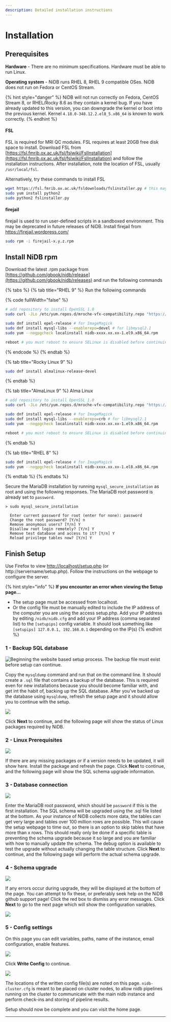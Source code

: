 ```yaml
---
description: Detailed installation instructions
---
```


# Installation

## Prerequisites

**Hardware** - There are no minimum specifications. Hardware must be able to run Linux.

**Operating system** - NiDB runs RHEL 8, RHEL 9 compatible OSes. NiDB does not run on Fedora or CentOS Stream.

{% hint style="danger" %}
NiDB will not run correctly on Fedora, CentOS Stream 8, or RHEL/Rocky 8.6 as they contain a kernel bug. If you have already updated to this version, you can downgrade the kernel or boot into the previous kernel. Kernel `4.18.0-348.12.2.el8_5.x86_64` is known to work correctly.
{% endhint %}

#### FSL

FSL is required for MRI QC modules. FSL requires at least 20GB free disk space to install. Download FSL from [https://fsl.fmrib.ox.ac.uk/fsl/fslwiki/FslInstallation](https://fsl.fmrib.ox.ac.uk/fsl/fslwiki/FslInstallation) and follow the installation instructions. After installation, note the location of FSL, usually `/usr/local/fsl`.

Alternatively, try these commands to install FSL

```bash
wget https://fsl.fmrib.ox.ac.uk/fsldownloads/fslinstaller.py # this may work
sudo yum install python2
sudo python2 fslinstaller.py
```

#### firejail

firejail is used to run user-defined scripts in a sandboxed environment. This may be deprecated in future releases of NiDB. Install firejail from https://firejail.wordpress.com/

```bash
sudo rpm -i firejail-x.y.z.rpm
```

## Install NiDB rpm

Download the latest .rpm package from [https://github.com/gbook/nidb/release](https://github.com/gbook/nidb/releases) and run the following commands

{% tabs %}
{% tab title="RHEL 9" %}
Run the following commands

{% code fullWidth="false" %}
```bash
# add repository to install OpenSSL 1.0
sudo curl -JLo /etc/yum.repos.d/mroche-vfx-compatibility.repo "https://copr.fedorainfracloud.org/coprs/mroche/vfx-compatibility/repo/epel-9/mroche-vfx-compatibility-epel-9.repo"

sudo dnf install epel-release # for ImageMagick
sudo dnf install mysql-libs --enablerepo=devel # for libmysql2.1
sudo yum --nogpgcheck localinstall nidb-xxxx.xx.xx-1.el9.x86_64.rpm

reboot # you must reboot to ensure SELinux is disabled before continuing
```
{% endcode %}
{% endtab %}

{% tab title="Rocky Linux 9" %}
```bash
sudo dnf install almalinux-release-devel
```
{% endtab %}

{% tab title="AlmaLinux 9" %}
Alma Linux

```bash
# add repository to install OpenSSL 1.0
sudo curl -JLo /etc/yum.repos.d/mroche-vfx-compatibility.repo "https://copr.fedorainfracloud.org/coprs/mroche/vfx-compatibility/repo/epel-9/mroche-vfx-compatibility-epel-9.repo"

sudo dnf install epel-release # for ImageMagick
sudo dnf install mysql-libs --enablerepo=crb # for libmysql2.1
sudo yum --nogpgcheck localinstall nidb-xxxx.xx.xx-1.el9.x86_64.rpm

reboot # you must reboot to ensure SELinux is disabled before continuing
```
{% endtab %}

{% tab title="RHEL 8" %}
```bash
sudo dnf install epel-release # for ImageMagick
sudo yum --nogpgcheck localinstall nidb-xxxx.xx.xx-1.el8.x86_64.rpm
```
{% endtab %}
{% endtabs %}

Secure the MariaDB installation by running `mysql_secure_installation` as root and using the following responses. The MariaDB root password is already set to `password`.

```
> sudo mysql_secure_installation
  
  Enter current password for root (enter for none): password
  Change the root password? [Y/n] n
  Remove anonymous users? [Y/n] Y
  Disallow root login remotely? [Y/n] Y
  Remove test database and access to it? [Y/n] Y
  Reload privilege tables now? [Y/n] Y
```

## Finish Setup

Use Firefox to view [http://localhost/setup.php](http://localhost/setup.php) (or http://servername/setup.php). Follow the instructions on the webpage to configure the server.

{% hint style="info" %}
**If you encounter an error when viewing the Setup page...**

* The setup page must be accessed from localhost.
* Or the config file must be manually edited to include the IP address of the computer you are using the access setup.php. Add your IP address by editing `/nidb/nidb.cfg` and add your IP address (comma separated list) to the `[setupips]` config variable. It should look something like `[setupips] 127.0.0.1, 192.168.0.1` depending on the IP(s)
{% endhint %}

### **1 - Backup SQL database**

![Beginning the website based setup process. The backup file must exist before setup can continue.](https://user-images.githubusercontent.com/8302215/162640572-c1d6ff3f-20d9-4caa-9a95-8602a220c91e.png)

Copy the `mysqldump` command and run that on the command line. It should create a `.sql` file that contains a backup of the database. This is required even for new installations because you should become familiar with, and get int the habit of, backing up the SQL database. After you've backed up the database using `mysqldump`, refresh the setup page and it should allow you to continue with the setup.

![](https://user-images.githubusercontent.com/8302215/162640676-6ea51f70-8fa5-4de3-ae0e-378f7a975c5f.png)

Click **Next** to continue, and the following page will show the status of Linux packages required by NiDB.

### 2 - Linux Prerequisites

![](https://user-images.githubusercontent.com/8302215/162640726-9654b0dd-36bb-4eee-b103-a9e5c4224399.png)

If there are any missing packages or if a version needs to be updated, it will show here. Install the package and refresh the page. Click **Next** to continue, and the following page will show the SQL schema upgrade information.

### 3 - Database connection

![](https://user-images.githubusercontent.com/8302215/162640778-a5cf1971-7030-44d6-9381-508aa021b76e.png)

Enter the MariaDB root password, which should be `password` if this is the first installation. The SQL schema will be upgraded using the .sql file listed at the bottom. As your instance of NiDB collects more data, the tables can get very large and tables over 100 million rows are possible. This will cause the setup webpage to time out, so there is an option to skip tables that have more than x rows. This should really only be done if a specific table is preventing the schema upgrade because it so large and you are familiar with how to manually update the schema. The debug option is available to test the upgrade without actually changing the table structure. Click **Next** to continue, and the following page will perform the actual schema upgrade.

### 4 - Schema upgrade

![](https://user-images.githubusercontent.com/8302215/162641016-ce2bde85-f818-472d-b48a-e66329ca9cba.png)

If any errors occur during upgrade, they will be displayed at the bottom of the page. You can attempt to fix these, or preferably seek help on the NiDB github support page! Click the red box to dismiss any error messages. Click **Next** to go to the next page which will show the configuration variables.

![](https://user-images.githubusercontent.com/8302215/162641071-6d7c71da-c4ad-4d9f-9265-a7d075d59521.png)

### 5 - Config settings

On this page you can edit variables, paths, name of the instance, email configuration, enable features.

![](https://user-images.githubusercontent.com/8302215/162641160-ce57d223-941f-43ba-8c35-d08837998d49.png)

Click **Write Config** to continue.

![](https://user-images.githubusercontent.com/8302215/162641179-b36025a1-4923-42a3-a83c-d77f90f00180.png)

The locations of the written config file(s) are noted on this page. `nidb-cluster.cfg` is meant to be placed on cluster nodes, to allow nidb pipelines running on the cluster to communicate with the main nidb instance and perform check-ins and storing of pipeline results.

Setup should now be complete and you can visit the home page.

***
